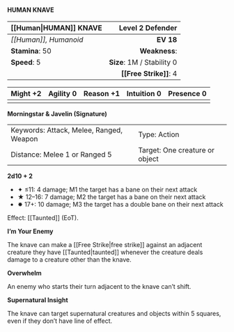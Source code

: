 #### HUMAN KNAVE

| [[Human\|HUMAN]] KNAVE |       **Level 2 Defender** |
| :--------------------- | -------------------------: |
| *[[Human]], Humanoid*  |                  **EV 18** |
| **Stamina**: 50        |              **Weakness**: |
| **Speed**: 5           | **Size**: 1M / Stability 0 |
|                        |     **[[Free Strike]]**: 4 |

| **Might** +2 | **Agility** 0 | **Reason** +1 | **Intuition** 0 | **Presence** 0 |
| ------------ | ------------- | ------------- | --------------- | -------------- |
|              |               |               |                 |                |

**Morningstar & Javelin (Signature)**

|                                         |                                |
| :-------------------------------------- | :----------------------------- |
| Keywords: Attack, Melee, Ranged, Weapon | Type: Action                   |
| Distance: Melee 1 or Ranged 5           | Target: One creature or object |

**2d10 + 2**

- ✦ ≤11: 4 damage; M1 the target has a bane on their next attack
- ★ 12–16: 7 damage; M2 the target has a bane on their next attack
- ✸ 17+: 10 damage; M3 the target has a double bane on their next attack

Effect: [[Taunted]] (EoT).

**I’m Your Enemy**

The knave can make a [[Free Strike|free strike]] against an adjacent creature they have [[Taunted|taunted]] whenever the creature deals damage to a creature other than the knave.

**Overwhelm**

An enemy who starts their turn adjacent to the knave can’t shift.

**Supernatural Insight**

The knave can target supernatural creatures and objects within 5 squares, even if they don’t have line of effect.
